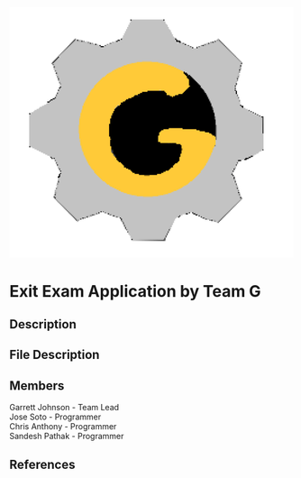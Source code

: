 ![Logo](images/TeamGLogo.png)
# Exit Exam Application by Team G
## Description

## File Description

## Members
Garrett Johnson - Team Lead  
Jose Soto - Programmer  
Chris Anthony - Programmer  
Sandesh Pathak - Programmer  

## References
